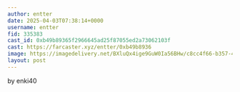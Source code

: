 ```yaml
---
author: entter
date: 2025-04-03T07:38:14+0000
username: entter
fid: 335383
cast_id: 0xb49b89365f2966645ad25f87055ed2a73062103f
cast: https://farcaster.xyz/entter/0xb49b8936
image: https://imagedelivery.net/BXluQx4ige9GuW0Ia56BHw/c8cc4f66-b357-454c-31b6-bab2faf34100/original
layout: post
---
```


by enki40

<img src='https://imagedelivery.net/BXluQx4ige9GuW0Ia56BHw/c8cc4f66-b357-454c-31b6-bab2faf34100/original' alt='' referrerpolicy='no-referrer'/>
